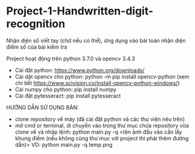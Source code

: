 # Project-1-Handwritten-digit-recognition
Nhận diện số viết tay (chữ nếu có thể), ứng dụng vào bài toán nhận diện điểm số của bài kiểm tra

Project hoạt động trên python 3.7.0 và opencv 3.4.3
+ Cài đặt python: https://www.python.org/downloads/
+ Cài dặt opencv cho python: python -m pip install opencv-python (xem chi tiết https://www.scivision.co/install-opencv-python-windows/)
+ Cài numpy cho python: pip install numpy
+ Cài đặt pytesseract: pip install pytesseract

HƯỚNG DẪN SỬ DỤNG BẢN:
+ clone repository về máy (đã cài đặt python và các thư viện nêu trên)
+ mở cmd or terminal, di chuyển vào trong thư mục chứa repository vừa clone về và nhập lệnh: 
    python main.py -q <tên ảnh đầu vào cần lấy khung điểm (nếu không cùng thư mục với project thì phải thêm đường dẫn)>
    VD: python main.py -q temp.png
